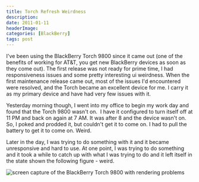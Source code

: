 ```yaml
---
title: Torch Refresh Weirdness
description: 
date: 2011-01-11
headerImage: 
categories: [BlackBerry]
tags: post
---
```


I've been using the BlackBerry Torch 9800 since it came out (one of the benefits of working for AT&T, you get new BlackBerry devices as soon as they come out). The first release was not ready for prime time, I had responsiveness issues and some pretty interesting ui weirdness. When the first maintenance release came out, most of the issues I'd encountered were resolved, and the Torch became an excellent device for me. I carry it as my primary device and have had very few issues with it.

Yesterday morning though, I went into my office to begin my work day and found that the Torch 9800 wasn't on.  I have it configured to turn itself off at 11 PM and back on again at 7 AM. It was after 8 and the device wasn't on. So, I poked and prodded it, but couldn't get it to come on. I had to pull the battery to get it to come on. Weird.

Later in the day, I was trying to do something with it and it became unresponsive and hard to use. At one point, I was trying to do something and it took a while to catch up with what I was trying to do and it left itself in the state shown the following figure - weird.

![screen capture of the BlackBerry Torch 9800 with rendering problems](/images/2011/screenshot-jan1011-032943p.jpg)